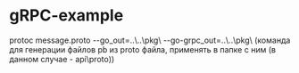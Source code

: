 # gRPC-example
protoc message.proto --go_out=..\\..\pkg\ --go-grpc_out=..\\..\pkg\ (команда для генерации файлов pb из proto файла, применять в папке с ним (в данном случае - api\proto\))
